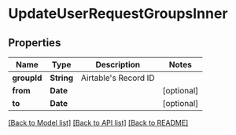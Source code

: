 # UpdateUserRequestGroupsInner

## Properties
Name | Type | Description | Notes
------------ | ------------- | ------------- | -------------
**groupId** | **String** | Airtable&#39;s Record ID | 
**from** | **Date** |  | [optional] 
**to** | **Date** |  | [optional] 

[[Back to Model list]](../README.md#documentation-for-models) [[Back to API list]](../README.md#documentation-for-api-endpoints) [[Back to README]](../README.md)


